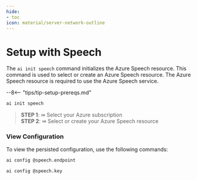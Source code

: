 ```yaml
---
hide:
- toc
icon: material/server-network-outline
---
```


# Setup with Speech

The `ai init speech` command initializes the Azure Speech resource. This command is used to select or create an Azure Speech resource. The Azure Speech resource is required to use the Azure Speech service.

--8<-- "tips/tip-setup-prereqs.md"

```bash title="Select or create Azure Speech resource"
ai init speech
```

> **STEP 1**: ⇛ Select your Azure subscription  
> **STEP 2**: ⇛ Select or create your Azure Speech resource  

### View Configuration

To view the persisted configuration, use the following commands:

```bash title="Get speech endpoint"
ai config @speech.endpoint
```

```bash title="Get speech key"
ai config @speech.key
```
